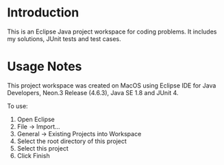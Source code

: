 # Introduction

This is an Eclipse Java project workspace for coding problems. It includes my solutions, JUnit tests and test cases.

# Usage Notes

This project workspace was created on MacOS using Eclipse IDE for Java Developers, Neon.3 Release (4.6.3), Java SE 1.8 and JUnit 4.

To use:
1. Open Eclipse
2. File -> Import...
3. General -> Existing Projects into Workspace
4. Select the root directory of this project
5. Select this project
6. Click Finish

